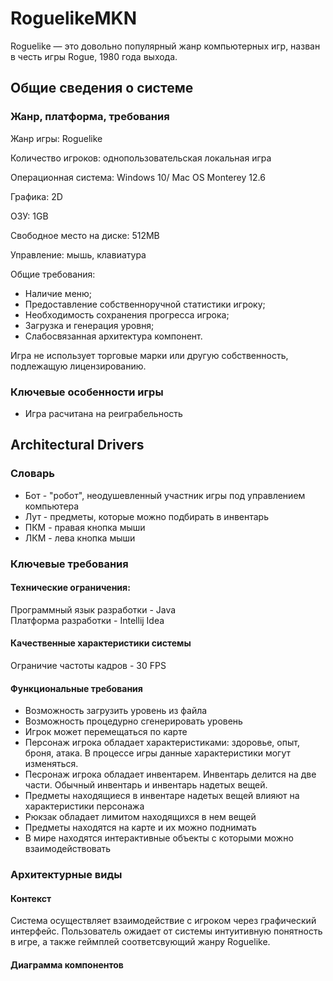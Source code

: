 # RoguelikeMKN
Roguelike — это довольно популярный жанр компьютерных игр, назван в честь игры Rogue, 1980 года выхода.
## Общие сведения о системе
### Жанр, платформа, требования

Жанр игры: Roguelike  

Количество игроков: однопользовательская локальная игра  

Операционная система: Windows 10/ Mac OS Monterey 12.6  

Графика: 2D 

ОЗУ: 1GB  

Свободное место на диске: 512MB   

Управление: мышь, клавиатура  

Общие требования:  
- Наличие меню;
- Предоставление собственноручной статистики игроку;
- Необходимость сохранения прогресса игрока;
- Загрузка и генерация уровня;
- Слабосвязанная архитектура компонент.

Игра не использует торговые марки или другую собственность, подлежащую лицензированию.

### Ключевые особенности игры
-  Игра расчитана на реиграбельность

## Architectural Drivers
### Словарь
- Бот - "робот", неодушевленный участник игры под управлением компьютера
- Лут - предметы, которые можно подбирать в инвентарь
- ПКМ - правая кнопка мыши
- ЛКМ - лева кнопка мыши

### Ключевые требования
#### Технические ограничения: 
Программный язык разработки - Java  
Платформа разработки - Intellij Idea  
#### Качественные характеристики системы
Ограничие частоты кадров - 30 FPS
#### Функциональные требования
- Возможность загрузить уровень из файла
- Возможность процедурно сгенерировать уровень
- Игрок может перемещаться по карте
- Персонаж игрока обладает характеристиками: здоровье, опыт, броня, атака. В процессе игры данные характеристики могут изменяться.
- Песронаж игрока обладает инвентарем. Инвентарь делится на две части. Обычный инвентарь и инвентарь надетых вещей.
- Предметы находящиеся в инвентаре надетых вещей влияют на характеристики персонажа
- Рюкзак обладает лимитом находящихся в нем вещей
- Предметы находятся на карте и их можно поднимать
- В мире находятся интерактивные объекты с которыми можно взаимодействовать

### Архитектурные виды
#### Контекст
Система осуществляет взаимодействие с игроком через графический интерфейс. Пользователь ожидает от системы интуитивную понятность в игре, а также геймплей соответсвующий жанру Roguelike.
#### Диаграмма компонентов 
